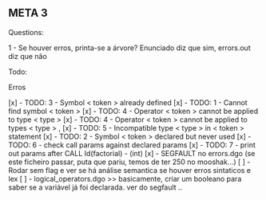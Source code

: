 ## META 3

Questions:

1 - Se houver erros, printa-se a árvore? Enunciado diz que sim, errors.out diz que não

Todo:

Erros

[x] - TODO: 3 - Symbol < token > already defined
[x] - TODO: 1 - Cannot find symbol < token >
[x] - TODO: 4 - Operator < token > cannot be applied to type < type >
[x] - TODO: 4 - Operator < token > cannot be applied to types < type > , <type >
[x] - TODO: 5 - Incompatible type < type > in < token > statement
[x] - TODO: 2 - Symbol < token > declared but never used
[x] - TODO: 6 - check call params against declared params
[x] - TODO: 7 - print out params after CALL Id(factorial) - (int)
[x] - SEGFAULT no errors.dgo (se este ficheiro passar, puta que pariu, temos de ter 250 no mooshak...)
[ ] - Rodar sem flag e ver se há análise semantica se houver erros sintaticos e lex
[ ] - logical_operators.dgo >> basicamente, criar um booleano para saber se a variável já foi declarada. ver do segfault ..